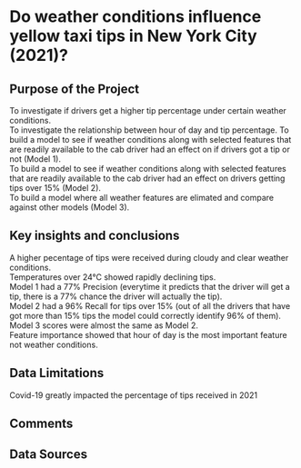 # Do weather conditions influence yellow taxi tips in New York City (2021)?  

## Purpose of the Project

To investigate if drivers get a higher tip percentage under certain weather conditions.  
To investigate the relationship between hour of day and tip percentage. 
To build a model to see if weather conditions along with selected features that are readily available to the cab driver had an effect on if drivers got a tip or not (Model 1).   
To build a model to see if weather conditions along with selected features that are readily available to the cab driver had an effect on drivers getting tips over 15% (Model 2).  
To build a model where all weather features are elimated and compare against other models (Model 3).  

## Key insights and conclusions
A higher pecentage of tips were received during cloudy and clear weather conditions.  
Temperatures over 24°C showed rapidly declining tips.  
Model 1 had a 77% Precision (everytime it predicts that the driver will get a tip, there is a 77% chance the driver will actually the tip).  
Model 2 had a 96% Recall for tips over 15% (out of all the drivers that have got more than 15% tips the model could correctly identify 96% of them).    
Model 3 scores were almost the same as Model 2.  
Feature importance showed that hour of day is the most important feature not weather conditions.   

## Data Limitations
Covid-19 greatly impacted the percentage of tips received in 2021

## Comments


## Data Sources
